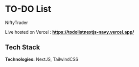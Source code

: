 
# TO-DO List

NiftyTrader


Live hosted on Vercel : **https://todolistnextjs-navy.vercel.app/**


## Tech Stack

**Technologies:** NextJS, TailwindCSS

